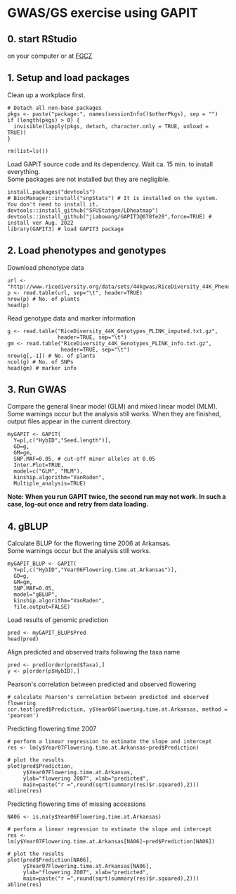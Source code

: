 # GWAS/GS exercise using GAPIT

## 0. start RStudio 

on your computer or at [FGCZ](https://fgcz-genomics.uzh.ch)

## 1. Setup and load packages

Clean up a workplace first.
```
# Detach all non-base packages
pkgs <- paste("package:", names(sessionInfo()$otherPkgs), sep = "")
if (length(pkgs) > 0) {
  invisible(lapply(pkgs, detach, character.only = TRUE, unload = TRUE))
}

rm(list=ls())
```

Load GAPIT source code and its dependency. Wait ca. 15 min. to install everything.  
Some packages are not installed but they are negligible.  
```
install.packages("devtools")
# BiocManager::install("snpStats") # It is installed on the system. You don't need to install it.
devtools::install_github("SFUStatgen/LDheatmap")
devtools::install_github("jiabowang/GAPIT3@078fe28",force=TRUE) # install ver Aug. 2022
library(GAPIT3) # load GAPIT3 package
```

## 2. Load phenotypes and genotypes

Download phenotype data
```
url <- "http://www.ricediversity.org/data/sets/44kgwas/RiceDiversity_44K_Phenotypes_34traits_PLINK.txt"
p <- read.table(url, sep="\t", header=TRUE)
nrow(p) # No. of plants
head(p)
```

Read genotype data and marker information
```
g <- read.table("RiceDiversity_44K_Genotypes_PLINK_imputed.txt.gz",
                header=TRUE, sep="\t")
gm <- read.table("RiceDiversity_44K_Genotypes_PLINK_info.txt.gz",
                 header=TRUE, sep="\t")
nrow(g[,-1]) # No. of plants
ncol(g) # No. of SNPs
head(gm) # marker info
```

## 3. Run GWAS

Compare the general linear model (GLM) and mixed linear model (MLM).  
Some warnings occur but the analysis still works. When they are finished, output files appear in the current directory.  
```
myGAPIT <- GAPIT(
  Y=p[,c("HybID","Seed.length")],
  GD=g,
  GM=gm,
  SNP.MAF=0.05, # cut-off minor alleles at 0.05
  Inter.Plot=TRUE,
  model=c("GLM", "MLM"),
  kinship.algorithm="VanRaden",
  Multiple_analysis=TRUE)
```

**Note: When you run GAPIT twice, the second run may not work. In such a case, log-out once and retry from data loading.**  

## 4. gBLUP

Calculate BLUP for the flowering time 2006 at Arkansas.  
Some warnings occur but the analysis still works.  
```
myGAPIT_BLUP <- GAPIT(
  Y=p[,c("HybID","Year06Flowering.time.at.Arkansas")],
  GD=g,
  GM=gm,
  SNP.MAF=0.05,
  model="gBLUP",
  kinship.algorithm="VanRaden",
  file.output=FALSE)
```

Load results of genomic prediction  
```
pred <- myGAPIT_BLUP$Pred
head(pred)
```

Align predicted and observed traits following the taxa name  
```
pred <- pred[order(pred$Taxa),]
y <- p[order(p$HybID),]
```

Pearson's correlation between predicted and observed flowering  
```
# calculate Pearson's correlation between predicted and observed flowering
cor.test(pred$Prediction, y$Year06Flowering.time.at.Arkansas, method = 'pearson') 
```

Predicting flowering time 2007  
```
# perform a linear regression to estimate the slope and intercept
res <- lm(y$Year07Flowering.time.at.Arkansas~pred$Prediction)

# plot the results
plot(pred$Prediction,
     y$Year07Flowering.time.at.Arkansas,
     ylab="flowering 2007", xlab="predicted",
     main=paste("r =",round(sqrt(summary(res)$r.squared),2)))
abline(res)
```

Predicting flowering time of missing accessions
```
NA06 <- is.na(y$Year06Flowering.time.at.Arkansas)

# perform a linear regression to estimate the slope and intercept
res <- lm(y$Year07Flowering.time.at.Arkansas[NA06]~pred$Prediction[NA06])

# plot the results
plot(pred$Prediction[NA06],
     y$Year07Flowering.time.at.Arkansas[NA06],
     ylab="flowering 2007", xlab="predicted",
     main=paste("r =",round(sqrt(summary(res)$r.squared),2)))
abline(res)
```

